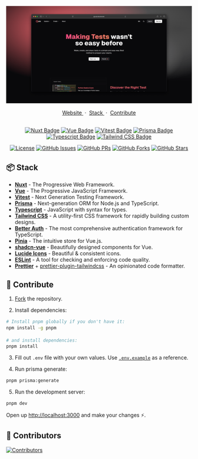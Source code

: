<div align="center">
  <a href="https://quiz.skuzow.com">
    <img src="public/images/website.png">
  </a>
</div>

<p/>

<div align="center">
  <a href="https://quiz.skuzow.com" target="_blank">
    Website
  </a>
  <span>&nbsp;·&nbsp;</span>
  <a href="https://github.com/skuzow/quiz?tab=readme-ov-file#-stack">
    Stack
  </a>
  <span>&nbsp;·&nbsp;</span>
  <a href="https://github.com/skuzow/quiz?tab=readme-ov-file#-contribute">
    Contribute
  </a>
</div>

<br/>

<div align="center">

[![Nuxt Badge](https://img.shields.io/badge/Nuxt-00DC82?&style=flat&logo=nuxt&logoColor=white)](https://nuxt.com)
[![Vue Badge](https://img.shields.io/badge/Vue-4FC08D?style=flat&logo=vue.js&logoColor=white)](https://vuejs.org)
[![Vitest Badge](https://img.shields.io/badge/Vitest-FCA12B?style=flat&logo=vitest&logoColor=white)](https://vitest.dev)
[![Prisma Badge](https://img.shields.io/badge/Prisma-161E31?style=flat&logo=prisma&logoColor=white)](https://www.prisma.io)
[![Typescript Badge](https://img.shields.io/badge/Typescript-3178C6?style=flat&logo=typescript&logoColor=white)](https://www.typescriptlang.org)
[![Tailwind CSS Badge](https://img.shields.io/badge/Tailwind%20CSS-06B6D4?style=flat&logo=tailwindcss&logoColor=white)](https://tailwindcss.com)

</div>

<div align="center">

[![License](https://img.shields.io/github/license/skuzow/quiz.svg)](https://github.com/skuzow/quiz/blob/main/LICENSE)
[![GitHub Issues](https://img.shields.io/github/issues/skuzow/quiz)](https://github.com/skuzow/quiz/issues)
[![GitHub PRs](https://img.shields.io/github/issues-pr/skuzow/quiz)](https://github.com/skuzow/quiz/pulls)
[![GitHub Forks](https://img.shields.io/github/forks/skuzow/quiz)](https://github.com/skuzow/quiz/forks)
[![GitHub Stars](https://img.shields.io/github/stars/skuzow/quiz)](https://github.com/skuzow/quiz/stargazers)

</div>

## 📦 Stack

- [**Nuxt**](https://nuxt.com) - The Progressive Web Framework.
- [**Vue**](https://vuejs.org) - The Progressive JavaScript Framework.
- [**Vitest**](https://vitest.dev) - Next Generation Testing Framework.
- [**Prisma**](https://www.prisma.io) - Next-generation ORM for Node.js and TypeScript.
- [**Typescript**](https://www.typescriptlang.org) - JavaScript with syntax for types.
- [**Tailwind CSS**](https://tailwindcss.com) - A utility-first CSS framework for rapidly building custom designs.
- [**Better Auth**](https://www.better-auth.com) - The most comprehensive authentication framework for TypeScript.
- [**Pinia**](https://pinia.vuejs.org) - The intuitive store for Vue.js.
- [**shadcn-vue**](https://www.shadcn-vue.com) - Beautifully designed components for Vue.
- [**Lucide Icons**](https://lucide.dev) - Beautiful & consistent icons.
- [**ESLint**](https://eslint.org) - A tool for checking and enforcing code quality.
- [**Prettier**](https://prettier.io) + [prettier-plugin-tailwindcss](https://github.com/tailwindlabs/prettier-plugin-tailwindcss) - An opinionated code formatter.

## 🚀 Contribute

1. [Fork](https://github.com/skuzow/quiz/fork) the repository.

2. Install dependencies:

```bash
# Install pnpm globally if you don't have it:
npm install -g pnpm

# and install dependencies:
pnpm install
```

3. Fill out `.env` file with your own values. Use [`.env.example`](https://github.com/skuzow/quiz/blob/main/.env.example) as a reference.

4. Run prisma generate:

```bash
pnpm prisma:generate
```

5. Run the development server:

```bash
pnpm dev
```

Open up [http://localhost:3000](http://localhost:3000) and make your changes ⚡️.

## 💫 Contributors

[![Contributors](https://contrib.rocks/image?repo=skuzow/quiz&max=500&columns=20)](https://github.com/skuzow/quiz/graphs/contributors)
